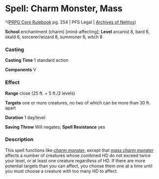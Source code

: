# Spell: Charm Monster, Mass

^([PRPG Core Rulebook][ss-mass-charm-monster] pg. 254 | PFS Legal | [Archives of Nehtys][sn-mass-charm-monster])

**School** enchantment (charm) [mind-affecting]; **Level** arcanist 8, bard 6, skald 6, sorcerer/wizard 8, summoner 6, witch 8

### Casting

**Casting Time** 1 standard action  

**Components** V

### Effect

**Range** close (25 ft. + 5 ft./2 levels)  

**Targets** one or more creatures, no two of which can be more than 30 ft. apart  

**Duration** 1 day/level  

**Saving Throw** Will negates; **Spell Resistance** yes

### Description

This spell functions like _[charm monster]_, except that _[mass charm monster]_ affects a number of creatures whose combined HD do not exceed twice your level, or at least one creature regardless of HD. If there are more potential targets than you can affect, you choose them one at a time until you must choose a creature with too many HD to affect.

[ss-mass-charm-monster]: http://paizo.com/pathfinderRPG/v57
[sn-mass-charm-monster]: http://www.archivesofnethys.com/SpellDisplay.aspx?ItemName=Charm%20Monster%2C%20Mass
[charm monster]: http://www.archivesofnethys.com/SpellDisplay.aspx?ItemName=charm%20monster
[mass charm monster]: http://www.archivesofnethys.com/SpellDisplay.aspx?ItemName=mass%20charm%20monster